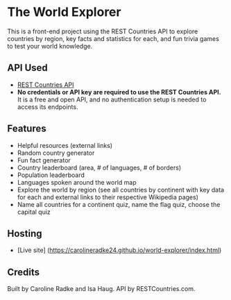 # The World Explorer

This is a front-end project using the REST Countries API to explore countries by region, key facts and statistics for each, and fun trivia games to test your world knowledge.

## API Used
- [REST Countries API](https://restcountries.com/)
- **No credentials or API key are required to use the REST Countries API.** It is a free and open API, and no authentication setup is needed to access its endpoints.

## Features
- Helpful resources (external links)
- Random country generator
- Fun fact generator
- Country leaderboard (area, # of languages, # of borders)
- Population leaderboard
- Languages spoken around the world map
- Explore the world by region (see all countries by continent with key data for each and external links to their respective Wikipedia pages)
- Name all countries for a continent quiz, name the flag quiz, choose the capital quiz

## Hosting
- [Live site] (https://carolineradke24.github.io/world-explorer/index.html)

## Credits
Built by Caroline Radke and Isa Haug. API by RESTCountries.com.